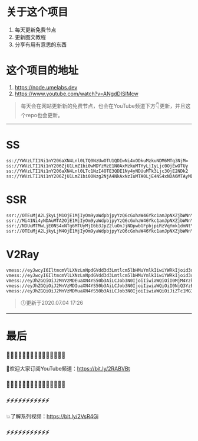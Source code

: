 # 关于这个项目
1. 每天更新免费节点
2. 更新图文教程
3. 分享有用有意思的东西

# 这个项目的地址
1. https://node.umelabs.dev
2. https://www.youtube.com/watch?v=ANgdDISlMcw

> 每天会在网站更新新的免费节点，也会在YouTube频道下方👇更新，并且这个repo也会更新。



---

# SS

```http
ss://YWVzLTI1Ni1nY206aXN4Lnl0LTQ0NzUwOTU1QDIwNi4xODkuMzkuNDM6MTg3NjM=
ss://YWVzLTI1Ni1nY206ZjU1LmZ1bi0wMDYzMzE1N0AxMzkuMTYyLjIyLjc0OjEwOTUy
ss://YWVzLTI1Ni1nY206aXN4Lnl0LTc1NzI4OTE3QDE1Ny4yNDUuMTk3Ljc3OjE2NDk2
ss://YWVzLTI1Ni1nY206ZjU1LmZ1bi00Nzg2NjA4NkAxNzIuMTA0LjE4NS4xNDA6MTAyMDY=
```

# SSR

```http
ssr://OTEuMjA2LjkyLjM1OjE1MjIyOm9yaWdpbjpyYzQ6cGxhaW46Ykc1amJpNXZjbWNnYURaMS8_b2Jmc3BhcmFtPSZyZW1hcmtzPTVMLUU2TC1jNUxpY1FRJmdyb3VwPVRHNWpiaTV2Y21j
ssr://Mi41Ni4yNDAuMTA2OjE1MjIyOm9yaWdpbjpyYzQ6cGxhaW46Ykc1amJpNXZjbWNnYURaMS8_b2Jmc3BhcmFtPSZyZW1hcmtzPTVMLUU2TC1jNUxpY1FnJmdyb3VwPVRHNWpiaTV2Y21j
ssr://NDUuMTMwLjE0NS4xNTg6MTUyMjI6b3JpZ2luOnJjNDpwbGFpbjpiRzVqYmk1dmNtY2dhRFoxLz9vYmZzcGFyYW09JnJlbWFya3M9NUwtRTZMLWM1TGljUXcmZ3JvdXA9VEc1amJpNXZjbWM
ssr://OTEuMjA2LjkyLjM4OjE1MjIyOm9yaWdpbjpyYzQ6cGxhaW46Ykc1amJpNXZjbWNnYURaMS8_b2Jmc3BhcmFtPSZyZW1hcmtzPTVMLUU2TC1jNUxpY1JBJmdyb3VwPVRHNWpiaTV2Y21j
```

# V2Ray

```http
vmess://eyJwcyI6IltmcmVlLXNzLnNpdGVdd3d3Lmtlcm5lbHMuYmlkIiwiYWRkIjoid3d3Lmtlcm5lbHMuYmlkIiwicG9ydCI6IjQ0MyIsImlkIjoiYjllNjU3NzYtMzE3Ni1iYTU0LTdkYjktYzg0NGUwZGM4ZTc5IiwiYWlkIjoiMCIsIm5ldCI6IndzIiwidHlwZSI6Im5vbmUiLCJob3N0IjoiL3dzIiwidGxzIjoidGxzIn0=
vmess://eyJwcyI6IltmcmVlLXNzLnNpdGVdd3d3Lmtlcm5lbHMuYmlkIiwiYWRkIjoid3d3Lmtlcm5lbHMuYmlkIiwicG9ydCI6IjgwIiwiaWQiOiI2NzNmZDA1Yi1hOTI1LTZhNDAtYmFjNC0wMjIzMDFiZmVjYzkiLCJhaWQiOiIwIiwibmV0Ijoid3MiLCJ0eXBlIjoibm9uZSIsImhvc3QiOiIvd3MiLCJ0bHMiOiJub25lIn0=
vmess://eyJhZGQiOiJ2MnVzMDEuaXN4YS50b3AiLCJob3N0IjoiIiwiaWQiOiI0MjM4Yzk2NC04NGZkLTRjZjItYjk1ZC0xNDM2MWJjMDk2M2IiLCJuZXQiOiJ3cyIsInBhdGgiOiJcL3JheSIsInBvcnQiOiI0NDMiLCJwcyI6ImlzeC55dC0wMSIsInRscyI6InRscyIsInYiOjIsImFpZCI6MCwidHlwZSI6Im5vbmUifQo=
vmess://eyJhZGQiOiJ2MnVzMDIuaXN4YS50b3AiLCJob3N0IjoiIiwiaWQiOiI0NjQ3YzE0NC0wNGVkLTRkYTUtYWNkMS0yZGE4ZWEzZTc2N2QiLCJuZXQiOiJ3cyIsInBhdGgiOiJcL3JheSIsInBvcnQiOiI0NDMiLCJwcyI6ImlzeC55dC0wMiIsInRscyI6InRscyIsInYiOjIsImFpZCI6MCwidHlwZSI6Im5vbmUifQo=
vmess://eyJhZGQiOiJ2MnVzMDMuaXN4YS50b3AiLCJob3N0IjoiIiwiaWQiOiJiZTc1MGIzMi0yYTkyLTQ0NWEtOTNhNC0zN2VkMzIzMjAzM2EiLCJuZXQiOiJ3cyIsInBhdGgiOiJcL3JheSIsInBvcnQiOiI0NDMiLCJwcyI6ImlzeC55dC0wMyIsInRscyI6InRscyIsInYiOjIsImFpZCI6MCwidHlwZSI6Im5vbmUifQo=
```



> 🕔更新于2020.07.04 17:26

---

# 最后
### 🌸🌸🌸🌸🌸🌸🌸🌸🌸🌸🌸🌸🌸🌸🌸

👏欢迎大家订阅YouTube频道：https://bit.ly/2RABVBt

### 🌸🌸🌸🌸🌸🌸🌸🌸🌸🌸🌸🌸🌸🌸🌸



### ⚡️⚡️⚡️⚡️⚡️⚡️⚡️⚡️⚡️⚡️⚡️

💥了解系列视频：https://bit.ly/2VsR4Gi

### ⚡️⚡️⚡️⚡️⚡️⚡️⚡️⚡️⚡️⚡️⚡️